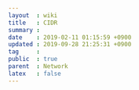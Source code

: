 ```yaml
---
layout  : wiki
title   : CIDR
summary : 
date    : 2019-02-11 01:15:59 +0900
updated : 2019-09-28 21:25:31 +0900
tag     : 
public  : true
parent  : Network
latex   : false
---
```


# 
